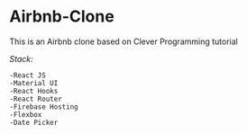 # Airbnb-Clone

This is an Airbnb clone based on Clever Programming tutorial

_Stack:_

    -React JS
    -Material UI
    -React Hooks
    -React Router
    -Firebase Hosting
    -Flexbox
    -Date Picker
